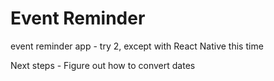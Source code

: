 # Event Reminder

event reminder app - try 2, except with React Native this time

Next steps - Figure out how to convert dates
